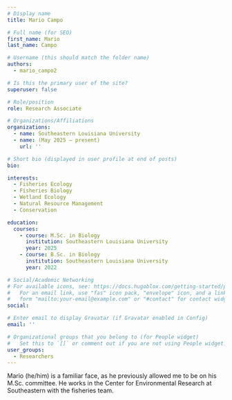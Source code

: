 ```yaml
---
# Display name
title: Mario Campo

# Full name (for SEO)
first_name: Mario
last_name: Campo

# Username (this should match the folder name)
authors:
  - mario_campo2

# Is this the primary user of the site?
superuser: false

# Role/position
role: Research Associate

# Organizations/Affiliations
organizations:
  - name: Southeastern Louisiana University
  - name: (May 2025 – present)
    url: ''

# Short bio (displayed in user profile at end of posts)
bio: 

interests:
  - Fisheries Ecology
  - Fisheries Biology
  - Wetland Ecology
  - Natural Resource Management
  - Conservation

education:
  courses:
    - course: M.Sc. in Biology
      institution: Southeastern Louisiana University
      year: 2025
    - course: B.Sc. in Biology
      institution: Southeastern Louisiana University
      year: 2022

# Social/Academic Networking
# For available icons, see: https://docs.hugoblox.com/getting-started/page-builder/#icons
#   For an email link, use "fas" icon pack, "envelope" icon, and a link in the
#   form "mailto:your-email@example.com" or "#contact" for contact widget.
social:

# Enter email to display Gravatar (if Gravatar enabled in Config)
email: ''

# Organizational groups that you belong to (for People widget)
#   Set this to `[]` or comment out if you are not using People widget.
user_groups:
  - Researchers
---
```


Mario (he/him) is a familiar face, as he previously allowed me to be on his M.Sc. committee. He works in the Center for Environmental Research at Southeastern with the fisheries team.